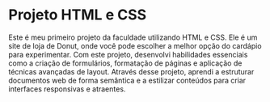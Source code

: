 # Projeto HTML e CSS

Este é meu primeiro projeto da faculdade utilizando HTML e CSS. Ele é um site de loja de Donut, onde você pode escolher a melhor opção do cardápio para experimentar. 
Com este projeto, desenvolvi habilidades essenciais como a criação de formulários, formatação de páginas e aplicação de técnicas avançadas de layout. 
Através desse projeto, aprendi a estruturar documentos web de forma semântica e a estilizar conteúdos para criar interfaces responsivas e atraentes. 
